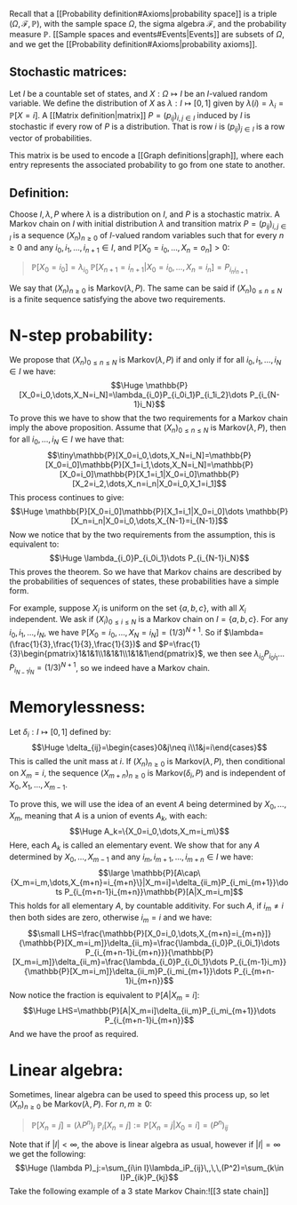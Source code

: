 Recall that a [[Probability definition#Axioms|probability space]] is a triple $(\Omega,\mathcal{F},\mathbb{P})$, with the sample space $\Omega$, the sigma algebra $\mathcal{F}$, and the probability measure $\mathbb{P}$. [[Sample spaces and events#Events|Events]] are subsets of $\Omega$, and we get the [[Probability definition#Axioms|probability axioms]].

## Stochastic matrices:
Let $I$ be a countable set of states, and $X:\Omega\mapsto I$ be an $I$-valued random variable. We define the distribution of $X$ as $\lambda:I\mapsto[0,1]$ given by $\lambda(i)=\lambda_i=\mathbb{P}[X=i]$. A [[Matrix definition|matrix]] $P=(p_{ij})_{i,j\in I}$ induced by $I$ is stochastic if every row of $P$ is a distribution. That is row $i$ is $(p_{ij})_{j\in I}$ is a row vector of probabilities.

This matrix is be used to encode a [[Graph definitions|graph]], where each entry represents the associated probability to go from one state to another.


## Definition:
Choose $I,\lambda,P$ where $\lambda$ is a distribution on $I$, and $P$ is a stochastic matrix. A Markov chain on $I$ with initial distribution $\lambda$ and transition matrix $P=(p_{ij})_{i,j\in I}$ is a sequence $(X_n)_{n\geq0}$ of $I$-valued random variables such that for every $n\geq0$ and any $i_0,i_1,\dots,i_{n+1}\in I$, and $\mathbb{P}[X_0=i_0,\dots,X_n=o_n]>0$:
> $\mathbb{P}[X_0=i_0]=\lambda_{i_0}$
> $\mathbb{P}[X_{n+1}=i_{n+1}|X_0=i_0,\dots,X_n=i_n]=P_{i_ni_{n+1}}$

We say that $(X_n)_{n\geq0}$ is $\text{Markov}(\lambda,P)$. The same can be said if $(X_n)_{0\leq n\leq N}$ is a finite sequence satisfying the above two requirements.

# N-step probability:

We propose that $(X_n)_{0\leq n\leq N}$ is $\text{Markov}(\lambda,P)$ if and only if for all $i_0,i_1,\dots,i_N\in I$ we have:$$\Huge \mathbb{P}[X_0=i_0,\dots,X_N=i_N]=\lambda_{i_0}P_{i_0i_1}P_{i_1i_2}\dots P_{i_{N-1}i_N}$$To prove this we have to show that the two requirements for a Markov chain imply the above proposition. Assume that $(X_n)_{0\leq n\leq N}$ is $\text{Markov}(\lambda,P)$, then for all $i_0,\dots,i_N\in I$ we have that: $$\tiny\mathbb{P}[X_0=i_0,\dots,X_N=i_N]=\mathbb{P}[X_0=i_0]\mathbb{P}[X_1=i_1,\dots,X_N=i_N]=\mathbb{P}[X_0=i_0]\mathbb{P}[X_1=i_1|X_0=i_0]\mathbb{P}[X_2=i_2,\dots,X_n=i_n|X_0=i_0,X_1=i_1]$$This process continues to give:$$\Huge \mathbb{P}[X_0=i_0]\mathbb{P}[X_1=i_1|X_0=i_0]\dots \mathbb{P}[X_n=i_n|X_0=i_0,\dots,X_{N-1}=i_{N-1}]$$Now we notice that by the two requirements from the assumption, this is equivalent to:$$\Huge \lambda_{i_0}P_{i_0i_1}\dots P_{i_{N-1}i_N}$$This proves the theorem. So we have that Markov chains are described by the probabilities of sequences of states, these probabilities have a simple form.

For example, suppose $X_i$ is uniform on the set $\{a,b,c\}$, with all $X_i$ independent. We ask if $(X_i)_{0\leq i\leq N}$ is a Markov chain on $I=\{a,b,c\}$. For any $i_0,i_1,\dots,i_N$, we have $\mathbb{P}[X_0=i_0,\dots,X_N=i_N]=(1/3)^{N+1}$. So if $\lambda=(\frac{1}{3},\frac{1}{3},\frac{1}{3})$ and $P=\frac{1}{3}\begin{pmatrix}1&1&1\\1&1&1\\1&1&1\end{pmatrix}$, we then see $\lambda_{i_0}P_{i_0i_1}\dots P_{i_{N-1}i_N}=(1/3)^{N+1}$, so we indeed have a Markov chain.

# Memorylessness:

Let $\delta_i:I\mapsto[0,1]$ defined by:$$\Huge \delta_{ij}=\begin{cases}0&j\neq i\\1&j=i\end{cases}$$This is called the unit mass at $i$. If $(X_n)_{n\geq0}$ is $\text{Markov}(\lambda,P)$, then conditional on $X_m=i$, the sequence $(X_{m+n})_{n\geq0}$ is $\text{Markov}(\delta_i,P)$ and is independent of $X_0,X_1,\dots,X_{m-1}$.

To prove this, we will use the idea of an event $A$ being determined by $X_0,\dots,X_m$, meaning that $A$ is a union of events $A_k$, with each:$$\Huge A_k=\{X_0=i_0,\dots,X_m=i_m\}$$Here, each $A_k$ is called an elementary event. We show that for any $A$ determined by $X_0,\dots,X_{m-1}$ and any $i_m,i_{m+1},\dots,i_{m+n}\in I$ we have:$$\large \mathbb{P}[A\cap\{X_m=i_m,\dots,X_{m+n}=i_{m+n}\}|X_m=i]=\delta_{ii_m}P_{i_mi_{m+1}}\dots P_{i_{m+n-1}i_{m+n}}\mathbb{P}[A|X_m=i_m]$$This holds for all elementary $A$, by countable additivity. For such $A$, if $i_m\neq i$ then both sides are zero, otherwise $i_m=i$ and we have:$$\small LHS=\frac{\mathbb{P}[X_0=i_0,\dots,X_{m+n}=i_{m+n}]}{\mathbb{P}[X_m=i_m]}\delta_{ii_m}=\frac{\lambda_{i_0}P_{i_0i_1}\dots P_{i_{m+n-1}i_{m+n}}}{\mathbb{P}[X_m=i_m]}\delta_{ii_m}=\frac{\lambda_{i_0}P_{i_0i_1}\dots P_{i_{m-1}i_m}}{\mathbb{P}[X_m=i_m]}\delta_{ii_m}P_{i_mi_{m+1}}\dots P_{i_{m+n-1}i_{m+n}}$$Now notice the fraction is equivalent to $\mathbb{P}[A|X_m=i]$:$$\Huge LHS=\mathbb{P}[A|X_m=i]\delta_{ii_m}P_{i_mi_{m+1}}\dots P_{i_{m+n-1}i_{m+n}}$$And we have the proof as required.

# Linear algebra:

Sometimes, linear algebra can be used to speed this process up, so let $(X_n)_{n\geq0}$ be $\text{Markov}(\lambda,P)$. For $n,m\geq0$:
>$\mathbb{P}[X_n=j]=(\lambda P^n)_j$
>$\mathbb{P}_i[X_n=j]:=\mathbb{P}[X_n=j|X_0=i]=(P^n)_{ij}$

Note that if $|I|<\infty$, the above is linear algebra as usual, however if $|I|=\infty$ we get the following:$$\Huge (\lambda P)_j:=\sum_{i\in I}\lambda_iP_{ij}\,,\,\,(P^2)=\sum_{k\in I}P_{ik}P_{kj}$$
Take the following example of a $3$ state Markov Chain:![[3 state chain]]